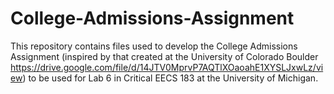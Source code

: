 # College-Admissions-Assignment
This repository contains files used to develop the College Admissions Assignment (inspired by that created at the University of Colorado Boulder https://drive.google.com/file/d/14JTV0MprvP7AQTlXOaoahE1XYSLJxwLz/view) to be used for Lab 6 in Critical EECS 183 at the University of Michigan.
